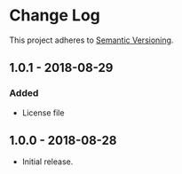# Change Log

This project adheres to
[Semantic Versioning](https://semver.org/spec/v2.0.0.html).

## 1.0.1 - 2018-08-29
### Added
- License file

## 1.0.0 - 2018-08-28
- Initial release.
